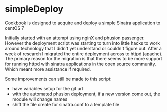 # simpleDeploy


Cookbook is designed to acquire and deploy a simple Sinatra application to centOS 7

Initially started with an attempt using nginX and phusion passenger. However the deployment script was starting to turn into little hacks to work around technology that I didn't yet understand or couldn't figure out.
After a week of research I migrated the entire deployment across to httpd (apache). 
The primary reason for the migration is that there seems to be more support for running httpd with sinatra applications in the open source community. Which meant more assistance if required.

Some improvements can still be made to this  script:
- have variables setup for the git url
- with the automated phusion deployment, if a new version come out, the module will change names
- shift the file create for sinatra.conf to a template file